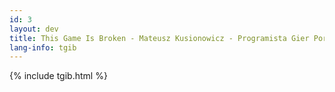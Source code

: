 ```yaml
---
id: 3
layout: dev
title: This Game Is Broken - Mateusz Kusionowicz - Programista Gier Portfolio
lang-info: tgib
---
```

{% include tgib.html %}